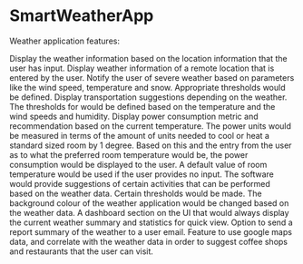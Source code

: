# SmartWeatherApp
Weather application features:

Display the weather information based on the location information that the user has input.
Display weather information of a remote location that is entered by the user.
Notify the user of severe weather based on parameters like the wind speed, temperature and snow. Appropriate thresholds would be defined.
Display transportation suggestions depending on the weather. The thresholds for would be defined based on the temperature and the wind speeds and humidity.
Display power consumption metric and recommendation based on the current temperature. The power units would be measured in terms of the amount of units needed to cool or heat a standard sized room by 1 degree. Based on this and the entry from the user as to what the preferred room temperature would be, the power consumption would be displayed to the user. A default value of room temperature would be used if the user provides no input.
The software would provide suggestions of certain activities that can be performed based on the weather data. Certain thresholds would be made.
The background colour of the weather application would be changed based on the weather data.
A dashboard section on the UI that would always display the current weather summary and statistics for quick view.
Option to send a report summary of the weather to a user email.
Feature to use google maps data, and correlate with the weather data in order to suggest coffee shops and restaurants that the user can visit.
